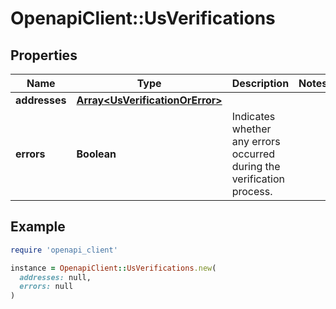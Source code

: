 # OpenapiClient::UsVerifications

## Properties

| Name | Type | Description | Notes |
| ---- | ---- | ----------- | ----- |
| **addresses** | [**Array&lt;UsVerificationOrError&gt;**](UsVerificationOrError.md) |  |  |
| **errors** | **Boolean** | Indicates whether any errors occurred during the verification process. |  |

## Example

```ruby
require 'openapi_client'

instance = OpenapiClient::UsVerifications.new(
  addresses: null,
  errors: null
)
```

